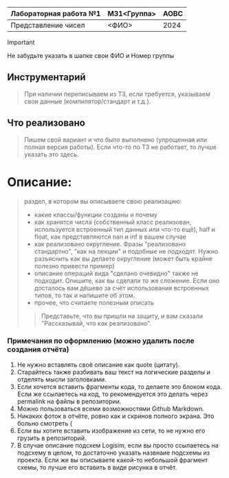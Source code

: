 | Лабораторная работа №1 | M31<Группа> | АОВС |
| ---------------------- | ----------- | ---- |
| Представление чисел    | <ФИО>       | 2024 |

> [!important]  
> Не забудьте указать в шапке свои ФИО и Номер группы

## Инструментарий
> При наличии переписываем из ТЗ, если требуется, указываем свои данные (компилятор/стандарт и т.д.).

## Что реализовано
> Пишем свой вариант и что было выполнено (упрощенная или полная версия работы). Если что-то по ТЗ не работает, то лучше указать это здесь.

# Описание:

> раздел, в котором вы описываете свою реализацию:
> - какие классы/функции созданы и почему
> - как хранятся числа (собственный класс реализован, используется встроенный тип данных или что-то ещё), half и float, как представляются nan и inf в вашем случае
> - как реализовано округление. Фразы "реализовано стандартно", "как на лекции" и подобные не подходят. Нужно разъяснить как вы делаете округление (может быть крайне полезно привести пример)
> - описание операций вида "сделано очевидно" также не подходит. Опишите, как вы сделали то же сложение. Если оно досталось вам дёшево за счёт использования встроенных типов, то так и напишите об этом.
> - прочее, что считаете полезным описать 
>> Представьте, что вы пришли на защиту, и вам сказали "Рассказывай, что как реализовано".

### Примечания по оформлению (можно удалить после создания отчёта)

1. Не нужно вставлять своё описание как quote (цитату). 
2. Старайтесь также разбивать ваш текст на логические разделы и отделять мысли заголовками.
3. Если хочется вставить фрагменты кода, то делаете это блоком кода. Если же ссылаетесь на код, то рекомендуется это делать через permalink на файлы в репозитории.
4. Можно пользоваться всеми возможностями Github Markdown.
5. Никаких фоток в отчёте, ровно как и скринов полного экрана. Это больно смотреть \(
6. Если вы хотите вставить изображение из сети, то не нужно его грузить в репозиторий.
7. В случае описание подсхем Logisim, если вы просто ссылаетесь на подсхему в целом, то достаточно указать назвнаие подсхемы из проекта. Если же вы описываете какой-то небольшой фрагмент схемы, то лучше его вставить в виде рисунка в отчёт.
